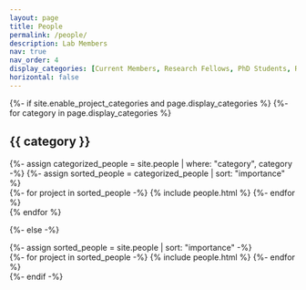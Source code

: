 ```yaml
---
layout: page
title: People
permalink: /people/
description: Lab Members
nav: true
nav_order: 4
display_categories: [Current Members, Research Fellows, PhD Students, Research Analysts & Technicians, Affiliated Members, Alumni]
horizontal: false
---
```

<div class="projects">
{%- if site.enable_project_categories and page.display_categories %}
  <!-- Display categorized projects -->
  {%- for category in page.display_categories %}
  <h2 class="category">{{ category }}</h2>
  {%- assign categorized_people = site.people | where: "category", category -%}
  {%- assign sorted_people = categorized_people | sort: "importance" %}
  <!-- Generate cards for each project -->
  <div class="grid">
    {%- for project in sorted_people -%}
      {% include people.html %}
    {%- endfor %}
  </div>
  {% endfor %}

{%- else -%}
  <!-- pages/people.md -->
  <div class="projects">
  <!-- Display projects without categories -->
    {%- assign sorted_people = site.people | sort: "importance" -%}
    <!-- Generate cards for each project -->
    <div class="grid">
      {%- for project in sorted_people -%}
        {% include people.html %}
      {%- endfor %}
    </div>
{%- endif -%}
</div>